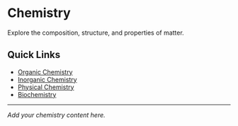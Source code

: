 # Chemistry

Explore the composition, structure, and properties of matter.

## Quick Links

- [Organic Chemistry](./organic)
- [Inorganic Chemistry](./inorganic)
- [Physical Chemistry](./physical)
- [Biochemistry](./biochemistry)

---

*Add your chemistry content here.*
